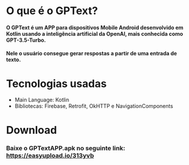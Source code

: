 # O que é o GPText?
#### O GPText é um APP para dispositivos Mobile Android desenvolvido em Kotlin usando a inteligência artificial da OpenAI, mais conhecida como GPT-3.5-Turbo.
#### Nele o usuário consegue gerar respostas a partir de uma entrada de texto.

# Tecnologias usadas

* Main Language: Kotlin
* Bibliotecas: Firebase, Retrofit, OkHTTP e NavigationComponents

# Download

### Baixe o GPTextAPP.apk no seguinte link: https://easyupload.io/313yvb
